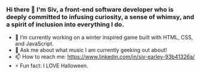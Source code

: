 ### Hi there 👋 I'm Siv, a front-end software developer who is deeply committed to infusing curiosity, a sense of whimsy, and a spirit of inclusion into everything I do.


<!-- **searley96/searley96** is a ✨ _special_ ✨ repository because its `README.md` (this file) appears on your GitHub profile. -->



- 🌈 I’m currently working on a winter inspired game built with HTML, CSS, and JavaScript.
- 💬 Ask me about what music I am currently geeking out about!
- 📫 How to reach me: https://www.linkedin.com/in/siv-earley-93b41326a/
- ⚡ Fun fact: I LOVE Halloween.

